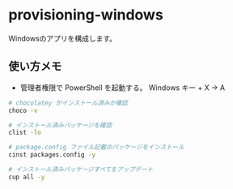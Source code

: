 # provisioning-windows
Windowsのアプリを構成します。

## 使い方メモ
- 管理者権限で PowerShell を起動する。
  Windows キー + X -> A

```bash
# chocolatey がインストール済みか確認
choco -v

# インストール済みパッケージを確認
clist -lo

# package.config ファイル記載のパッケージをインストール
cinst packages.config -y

# インストール済みパッケージすべてをアップデート
cup all -y
```
